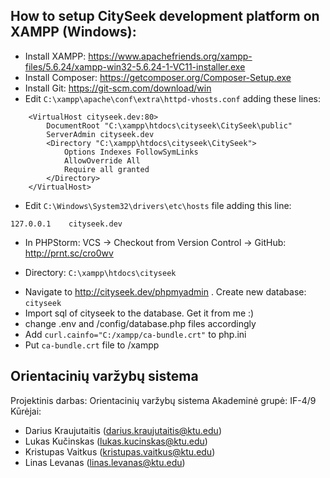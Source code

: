 ## How to setup CitySeek development platform on XAMPP (Windows):
* Install XAMPP: https://www.apachefriends.org/xampp-files/5.6.24/xampp-win32-5.6.24-1-VC11-installer.exe
* Install Composer: https://getcomposer.org/Composer-Setup.exe
* Install Git: https://git-scm.com/download/win
* Edit `C:\xampp\apache\conf\extra\httpd-vhosts.conf` adding these lines: 
```
    <VirtualHost cityseek.dev:80>
        DocumentRoot "C:\xampp\htdocs\cityseek\CitySeek\public"
        ServerAdmin cityseek.dev
        <Directory "C:\xampp\htdocs\cityseek\CitySeek">
            Options Indexes FollowSymLinks
            AllowOverride All
            Require all granted
        </Directory>
    </VirtualHost>
```
* Edit `C:\Windows\System32\drivers\etc\hosts` file adding this line:

`127.0.0.1    cityseek.dev`

* In PHPStorm: VCS -> Checkout from Version Control -> GitHub: http://prnt.sc/cro0wv
 - Directory: `C:\xampp\htdocs\cityseek`
 
* Navigate to http://cityseek.dev/phpmyadmin . Create new database: `cityseek`
* Import sql of cityseek to the database. Get it from me :)
* change .env and /config/database.php files accordingly
* Add `curl.cainfo="C:/xampp/ca-bundle.crt"` to php.ini
* Put `ca-bundle.crt` file to /xampp

## Orientacinių varžybų sistema

Projektinis darbas: Orientacinių varžybų sistema
Akademinė grupė: IF-4/9
Kūrėjai:
* Darius Kraujutaitis (darius.kraujutaitis@ktu.edu)
* Lukas Kučinskas (lukas.kucinskas@ktu.edu)
* Kristupas Vaitkus (kristupas.vaitkus@ktu.edu)
* Linas Levanas (linas.levanas@ktu.edu)
